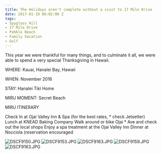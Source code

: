 ```yaml
---
title: The Holidays aren't complete without a visit to 17 Mile Drive
date: 2017-01-10 06:02:00 Z
tags:
- Spyglass Hill
- 17 Mile Drive
- Pebble Beach
- Family Vacation
- Golf
---
```


This year we were thankful for many things, and to culminate it all, we were able to spend a very special Thanksgiving in Hawaii.

WHERE: Kauai, Hanalei Bay, Hawaii

WHEN: November 2016

STAY: Hanalei Tiki Home

MIRU MOMENT: Secret Beach

MIRU ITINERARY

Check In at Ojai Valley Inn & Spa (for the best rates, * check Jetsetter)
Lunch at KNEAD Baking Company Walk around or bike Ojai * Ave and check out the local shops
Enjoy a spa treatment at the Ojai Valley Inn Dinner at Nocciola (reservation encouraged

![DSCF9150.JPG](/uploads/DSCF9150.JPG)
![DSCF9153.JPG](/uploads/DSCF9153.JPG)
![DSCF9163.JPG](/uploads/DSCF9163.JPG)
![DSCF9159.JPG](/uploads/DSCF9159.JPG)
![DSCF9163.JPG](/uploads/DSCF9163.JPG)